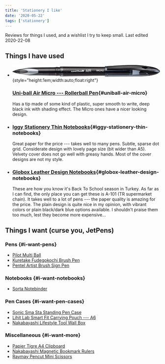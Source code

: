 ```yaml
---
title: 'Stationery I like'
date: '2020-05-22'
tags: ['stationery']
---
```


Reviews for things I used, and a wishlist I try to keep small. Last edited <time>2020-22-08</time>

<!-- endexcerpt -->

Things I have used
------------------

-   ![The Uni-ball Air Micro](/assets/various/uniball-air-micro.png){style="height:1em;width:auto;float:right"}

    ### [Uni-ball Air Micro --- Rollerball Pen](https://www.uniball.com.tr/urunler/roller/uniball-air/uba-188-m){#uniball-air-micro}

    Has a tip made of some kind of plastic, super smooth to write, deep black ink with shading effect. The Micro ones have a nicer looking design.

-   ### [Iggy Stationery Thin Notebooks](https://www.studioiggy.com/collections/i%CC%87nce-defterler){#iggy-stationery-thin-notebooks}

    Great paper for the price --- takes well to many pens. Subtle, sparse dot grid. Considerate design with lovely page size (bit wider than A5). Velvety cover does not go well with greasy hands. Most of the cover designs are not my style.

-   ### [Globox Leather Design Notebooks](http://www.smartofis.com.tr/kagit-grubu/Suni-deri-not-defteri){#globox-leather-design-notebooks}

    These are how you know it's Back To School season in Turkey. As far as I can find, the only place you can get these is <span lang=tr>A-101</span> (TR supermarket chain). It takes well to a lot of pens --- the paper quality is amazing for the price. The plain design is quite nice in my opinion, with vibrant colors or plain black/dark blue options available. I shouldn't praise them too much, lest they become more expensive...

<!--

-   [Uni Jetstream SX-217](https://www.uniball.com.tr/urunler/jetstream/jetstream/sx-217){#uni-jetstream}

    TODO: I should write a blog post about this
-->

Things I want (curse you, JetPens)
----------------------------------

### Pens {#i-want-pens}

-   [Pilot Multi Ball](https://www.jetpens.com/Pilot-Multi-Ball-Rollerball-Pen-Fine-Black/pd/2760)
-   [Kuretake Fudegokochi Brush Pen](https://www.jetpens.com/Kuretake-Fudegokochi-Brush-Pen-Extra-Fine-Black/pd/2659)
-   [Pentel Artist Brush Sign Pen](https://www.wellappointeddesk.com/2019/11/pen-review-pentel-artist-brush-sign-pen/)

### Notebooks {#i-want-notebooks}

-   [Sorta Notebinder](https://www.sorta.la/)

### Pen Cases {#i-want-pen-cases}

-   [Sonic Sma Sta Standing Pen Case](https://www.jetpens.com/Sonic-Sma-Sta-Standing-Pen-Cases/ct/4885)
-   [Lihit Lab Smart Fit Carrying Pouch --- A6](https://www.wellappointeddesk.com/2019/03/review-lihit-lab-smart-fit-carrying-pouch-a6/)
-   [Nakabayashi Lifestyle Tool Wall Box](https://www.jetpens.com/Nakabayashi-Lifestyle-Tool-Wall-Box-S-Kraft/pd/22304)

### Miscellaneous {#i-want-more}

-   [Papier Tigre A4 Clipboard](https://milligram.com/products/papier-tigre-a4-clipboard)
-   [Nakabayashi Magnetic Bookmark Rulers](https://to.jetpens.com/2UHjXxq)
-   [Raymay Pencut Mini Scissors](https://www.jetpens.com/Raymay-Pencut-Mini-Scissors/ct/1623)
